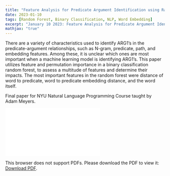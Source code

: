 ```yaml
---
title: "Feature Analysis for Predicate Argument Identification using Random Forests"
date: 2023-01-10
tags: [Random Forest, Binary Classification, NLP, Word Embedding]
excerpt: "January 10 2023: Feature Analysis for Predicate Argument Identification using Random Forests"
mathjax: "true"
---
```

<p>
There are a variety of characteristics used to identify ARG1’s in the predicate-argument relationships, such as N-gram, predicate, path, and embedding features.
Among these, it is unclear which ones are most important when a machine learning model is identifying ARG1’s. This paper
utilizes feature and permutation importance in a binary classification random forest, to assess a multitude of features and determine their
impacts. The most important features in the random forest were distance of word to predicate, word to predicate embedding distance, and the word itself.


Final paper for NYU Natural Language Programming Course taught by Adam Meyers.

</p>

<object data="/images/nlppaper.pdf" type="application/pdf" width="300%" height="400%">
    <embed src="/images/nlppaper.pdf">
        <p>This browser does not support PDFs. Please download the PDF to view it: <a href="http://yoursite.com/the.pdf">Download PDF</a>.</p>
    </embed>
</object>

